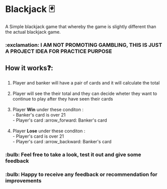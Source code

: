# Blackjack :black_joker:
A Simple blackjack game that whereby the game is slightly different than the actual blackjack game.
<h3>:exclamation: I AM NOT PROMOTING GAMBLING, THIS IS JUST A PROJECT IDEA FOR PRACTICE PURPOSE </h3>
<h2>How it works❓: </h2>
<ol>
  <li>Player and banker will have a pair of cards and it will calculate the total</li>
  </br>
  <li>Player will see the their total and they can decide wheter they want to continue to play after they have seen their cards</li>
  </br>
  <li>Player <b>Win</b> under these conditon :</li>
    - Banker's card is over 21
    </br>
    - Player's card :arrow_forward: Banker's card
    </br>
    </br>
    <li>Player <b>Lose</b> under these conditon :</li>
      - Player's card is over 21
       </br>
      - Player's card :arrow_backward: Banker's card
</ol>

<h3> :bulb: Feel free to take a look, test it out and give some feedback </h3>
<h3> :bulb: Happy to receive any feedback or recommendation for improvements </h3>
